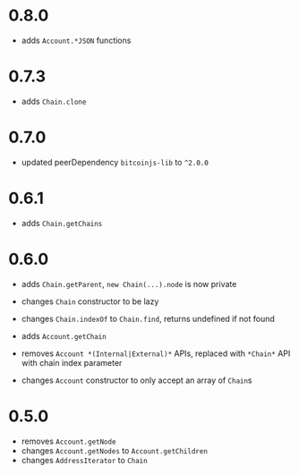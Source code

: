 # 0.8.0
* adds `Account.*JSON` functions

# 0.7.3
* adds `Chain.clone`

# 0.7.0
* updated peerDependency `bitcoinjs-lib` to `^2.0.0`

# 0.6.1
* adds `Chain.getChains`

# 0.6.0
* adds `Chain.getParent`, `new Chain(...).node` is now private
* changes `Chain` constructor to be lazy
* changes `Chain.indexOf` to `Chain.find`, returns undefined if not found

* adds `Account.getChain`
* removes `Account *(Internal|External)*` APIs, replaced with `*Chain*` API with chain index parameter
* changes `Account` constructor to only accept an array of `Chain`s

# 0.5.0
* removes `Account.getNode`
* changes `Account.getNodes` to `Account.getChildren`
* changes `AddressIterator` to `Chain`
